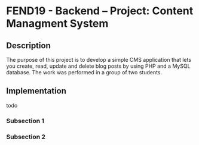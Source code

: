 # FEND19 - Backend – Project: Content Managment System

## Description

The purpose of this project is to develop a simple CMS application that lets you create, read, update and delete blog posts by using PHP and a MySQL database.
The work was performed in a group of two students.

## Implementation

todo

### Subsection 1

### Subsection 2
